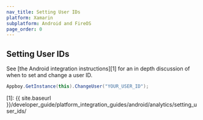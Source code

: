 ```yaml
---
nav_title: Setting User IDs
platform: Xamarin
subplatform: Android and FireOS
page_order: 0
---
```

## Setting User IDs

See [the Android integration instructions][1] for an in depth discussion of when to set and change a user ID.

```csharp
Appboy.GetInstance(this).ChangeUser("YOUR_USER_ID");
```

[1]: {{ site.baseurl }}/developer_guide/platform_integration_guides/android/analytics/setting_user_ids/
